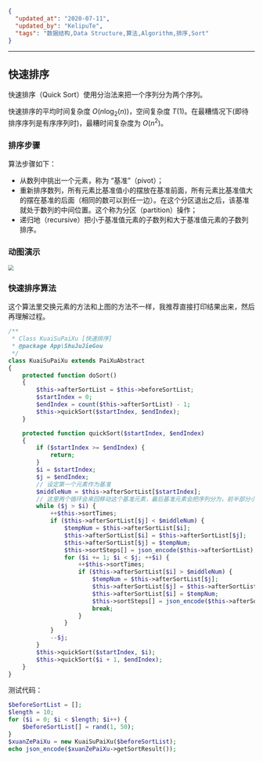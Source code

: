 ```json
{
  "updated_at": "2020-07-11",
  "updated_by": "KelipuTe",
  "tags": "数据结构,Data Structure,算法,Algorithm,排序,Sort"
}
```

---

## 快速排序

快速排序（Quick Sort）使用分治法来把一个序列分为两个序列。

快速排序的平均时间复杂度 $O(n \log_2(n))$，空间复杂度 $T(1)$。在最糟情况下(即待排序序列是有序序列时)，最糟时间复杂度为 $O(n^2)$。

### 排序步骤

算法步骤如下：

- 从数列中挑出一个元素，称为 “基准”（pivot）；
- 重新排序数列，所有元素比基准值小的摆放在基准前面，所有元素比基准值大的摆在基准的后面（相同的数可以到任一边）。在这个分区退出之后，该基准就处于数列的中间位置。这个称为分区（partition）操作；
- 递归地（recursive）把小于基准值元素的子数列和大于基准值元素的子数列排序。

### 动图演示

<img src="E:\GongZuoQu\KTZhiShiKu\Image\ShuJuJieGou\KuaiSuPaiXu_img01.gif" style="zoom:67%;" />

### 快速排序算法

这个算法里交换元素的方法和上图的方法不一样，我推荐直接打印结果出来，然后再理解过程。

```php
/**
 * Class KuaiSuPaiXu [快速排序]
 * @package App\ShuJuJieGou
 */
class KuaiSuPaiXu extends PaiXuAbstract
{
    protected function doSort()
    {
        $this->afterSortList = $this->beforeSortList;
        $startIndex = 0;
        $endIndex = count($this->afterSortList) - 1;
        $this->quickSort($startIndex, $endIndex);
    }

    protected function quickSort($startIndex, $endIndex)
    {
        if ($startIndex >= $endIndex) {
            return;
        }
        $i = $startIndex;
        $j = $endIndex;
        // 设定第一个元素作为基准
        $middleNum = $this->afterSortList[$startIndex];
        // 这里两个循环会来回移动这个基准元素，最后基准元素会把序列分为，前半部分小于基准的，和后半部分大于基准的
        while ($j > $i) {
            ++$this->sortTimes;
            if ($this->afterSortList[$j] < $middleNum) {
                $tempNum = $this->afterSortList[$i];
                $this->afterSortList[$i] = $this->afterSortList[$j];
                $this->afterSortList[$j] = $tempNum;
                $this->sortSteps[] = json_encode($this->afterSortList);
                for ($i += 1; $i < $j; ++$i) {
                    ++$this->sortTimes;
                    if ($this->afterSortList[$i] > $middleNum) {
                        $tempNum = $this->afterSortList[$j];
                        $this->afterSortList[$j] = $this->afterSortList[$i];
                        $this->afterSortList[$i] = $tempNum;
                        $this->sortSteps[] = json_encode($this->afterSortList);
                        break;
                    }
                }
            }
            --$j;
        }
        $this->quickSort($startIndex, $i);
        $this->quickSort($i + 1, $endIndex);
    }
}
```

测试代码：

```php
$beforeSortList = [];
$length = 10;
for ($i = 0; $i < $length; $i++) {
    $beforeSortList[] = rand(1, 50);
}
$xuanZePaiXu = new KuaiSuPaiXu($beforeSortList);
echo json_encode($xuanZePaiXu->getSortResult());
```